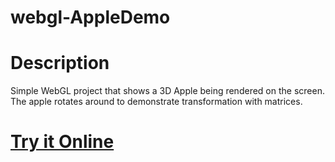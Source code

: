 # webgl-AppleDemo
# Description
Simple WebGL project that shows a 3D Apple being rendered on the screen. The apple rotates around to demonstrate transformation with matrices.

# [Try it Online](https://soreing.github.io/webgl-AppleDemo/)
